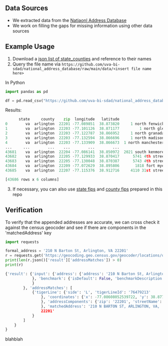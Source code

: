 ## Data Sources
- We extracted data from the [Natiaonl Address Database](https://www.transportation.gov/gis/national-address-database)
- We work on filling the gaps for missing information using other data sources

## Example Usage

1. Download a [json list of state_counties](https://raw.githubusercontent.com/uva-bi-sdad/national_address_database/main/data/state_county.json) and reference to their names
2. Query the file name via `https://github.com/uva-bi-sdad/national_address_database/raw/main/data/<insert file name here>`

In Python
```python
import pandas as pd

df = pd.read_csv("https://github.com/uva-bi-sdad/national_address_database/raw/main/data/va_arlington.csv.xz")
```
Results: 
```python
      state     county    zip  longitude   latitude                                       address
0        va  arlington  22201 -77.089851  38.873820     1 north fenwick street,arlington,va,22201
1        va  arlington  22203 -77.101126  38.871177         1 north glebe road,arlington,va,22203
2        va  arlington  22203 -77.122787  38.866952     1 north granada street,arlington,va,22203
3        va  arlington  22203 -77.132594  38.866696     1 north madison street,arlington,va,22203
4        va  arlington  22203 -77.133909  38.866673  1 north manchester street,arlington,va,22203
...     ...        ...    ...        ...        ...                                           ...
43681    va  arlington  22204 -77.086141  38.850972  2021 south kenmore street,arlington,va,22204
43682    va  arlington  22205 -77.129933  38.870417      5741 4th street north,arlington,va,22205
43683    va  arlington  22205 -77.130048  38.870387      5743 4th street north,arlington,va,22205
43684    va  arlington  22209 -77.072629  38.895806       1818 fort myer drive,arlington,va,22209
43685    va  arlington  22207 -77.115376  38.912716     4110 31st street north,arlington,va,22207

[43686 rows x 6 columns]
```
3. If necessary, you can also use [state fips](https://raw.githubusercontent.com/uva-bi-sdad/national_address_database/main/data/fips_state.csv) and [county fips](https://raw.githubusercontent.com/uva-bi-sdad/national_address_database/main/data/fips_county.csv.xz) prepared in this repo

## Verification
To verify that the appended addresses are accurate, we can cross check it against the census geocoder and see if there are components in the 'matchedAddress' key

```python
import requests

formal_address = '210 N Barton St, Arlington, VA 22201'
r = requests.get('https://geocoding.geo.census.gov/geocoder/locations/onelineaddress?address=%s&benchmark=2020&format=json' % formal_address).json()
print(len(r.json()['result']['addressMatches']) > 0)
print(r)  
```

```python
{'result': {'input': {'address': {'address': '210 N Barton St, Arlington, VA 22201'
            }, 'benchmark': {'isDefault': False, 'benchmarkDescription': 'Public Address Ranges - Census 2020 Benchmark', 'id': '2020', 'benchmarkName': 'Public_AR_Census2020'
            }
        }, 'addressMatches': [
            {'tigerLine': {'side': 'L', 'tigerLineId': '76479213'
                }, 'coordinates': {'x': -77.08608052539722, 'y': 38.87763620769999
                }, 'addressComponents': {'zip': '22201', 'streetName': 'BARTON', 'preType': '', 'city': 'ARLINGTON', 'preDirection': 'N', 'suffixDirection': '', 'fromAddress': '200', 'state': 'VA', 'suffixType': 'ST', 'toAddress': '228', 'suffixQualifier': '', 'preQualifier': ''
                }, 'matchedAddress': '210 N BARTON ST, ARLINGTON, VA,
                22201'
            }
        ]
    }
}
```

blahblah
